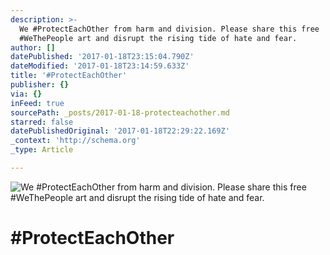 ```yaml
---
description: >-
  We #ProtectEachOther from harm and division. Please share this free
  #WeThePeople art and disrupt the rising tide of hate and fear.
author: []
datePublished: '2017-01-18T23:15:04.790Z'
dateModified: '2017-01-18T23:14:59.633Z'
title: '#ProtectEachOther'
publisher: {}
via: {}
inFeed: true
sourcePath: _posts/2017-01-18-protecteachother.md
starred: false
datePublishedOriginal: '2017-01-18T22:29:22.169Z'
_context: 'http://schema.org'
_type: Article

---
```

![We #ProtectEachOther from harm and division. Please share this free #WeThePeople art and disrupt the rising tide of hate and fear.](https://imgflo.herokuapp.com/graph/2b2431f8e7ba7b0/7a02bb83f07b0e623c8b24b7f122e0aa/croprotate.jpg?cropheight=7201&cropwidth=4993&degrees=0&input=https%3A%2F%2Fthe-grid-user-content.s3-us-west-2.amazonaws.com%2F6faa0004-3067-4405-803e-f64d0ef30c59.jpg&x=218&y=0)

# \#ProtectEachOther